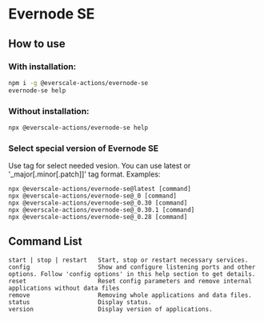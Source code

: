# Evernode SE

## How to use

### With installation:

```sh
npm i -g @everscale-actions/evernode-se
evernode-se help
```

### Without installation:

```sh
npx @everscale-actions/evernode-se help
```

### Select special version of Evernode SE
Use tag for select needed vesion. You can use latest or '_major[.minor[.patch]]' tag format.
Examples:
```
npx @everscale-actions/evernode-se@latest [command]
npx @everscale-actions/evernode-se@_0 [command]
npx @everscale-actions/evernode-se@_0.30 [command]
npx @everscale-actions/evernode-se@_0.30.1 [command]
npx @everscale-actions/evernode-se@_0.28 [command]
```

## Command List
```
start | stop | restart   Start, stop or restart necessary services.                                                                         
config                   Show and configure listening ports and other options. Follow 'config options' in this help section to get details. 
reset                    Reset config parameters and remove internal applications without data files                                        
remove                   Removing whole applications and data files.                                                                        
status                   Display status.                                                                                       
version                  Display version of applications.        
```